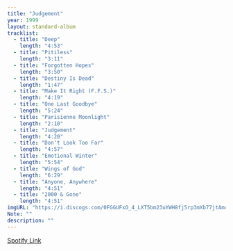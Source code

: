 ```yaml
---
title: "Judgement"
year: 1999
layout: standard-album
tracklist:
  - title: "Deep" 
    length: "4:53"
  - title: "Pitiless" 
    length: "3:11"
  - title: "Forgotten Hopes" 
    length: "3:50"
  - title: "Destiny Is Dead" 
    length: "1:47"
  - title: "Make It Right (F.F.S.)" 
    length: "4:19"
  - title: "One Last Goodbye" 
    length: "5:24"
  - title: "Parisienne Moonlight" 
    length: "2:10"
  - title: "Judgement" 
    length: "4:20"
  - title: "Don't Look Too Far" 
    length: "4:57"
  - title: "Emotional Winter" 
    length: "5:54"
  - title: "Wings of God" 
    length: "6:29"
  - title: "Anyone, Anywhere" 
    length: "4:51"
  - title: "2000 & Gone" 
    length: "4:51"
imgURL: "https://i.discogs.com/0FGGUFxO_4_LXT5bm23uYWH8fj5rp3mXb77jtAmoMcg/rs:fit/g:sm/q:90/h:600/w:600/czM6Ly9kaXNjb2dz/LWRhdGFiYXNlLWlt/YWdlcy9SLTE4NTg3/NjAtMTI2MzIyMjU5/NC5qcGVn.jpeg"
Note: ""
description: ""
---
```

[Spotify Link]()




